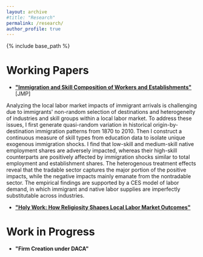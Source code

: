 ```yaml
---
layout: archive
#title: "Research"
permalink: /research/
author_profile: true
---
```


{% include base_path %}

Working Papers
======
* [**"Immigration and Skill Composition of Workers and Establishments"**](/files/Murad_Zeynalli_JMP.pdf) [JMP]

Analyzing the local labor market impacts of immigrant arrivals is challenging due to immigrants' non-random selection of destinations and heterogeneity of industries and skill groups within a local labor market. To address these issues, I first generate quasi-random variation in historical origin-by-destination immigration patterns from 1870 to 2010. Then I construct a continuous measure of skill types from education data to isolate unique exogenous immigration shocks. I find that low-skill and medium-skill native employment shares are adversely impacted, whereas their high-skill counterparts are positively affected by immigration shocks similar to total employment and establishment shares. The heterogenous treatment effects reveal that the tradable sector captures the major portion of the positive impacts, while the negative impacts mainly emanate from the nontradable sector. The empirical findings are supported by a CES model of labor demand, in which immigrant and native labor supplies are imperfectly substitutable across industries.

* [**"Holy Work: How Religiosity Shapes Local Labor Market Outcomes"**](/files/Religiosity_Labor.pdf)

Work in Progress
======

* **"Firm Creation under DACA"**